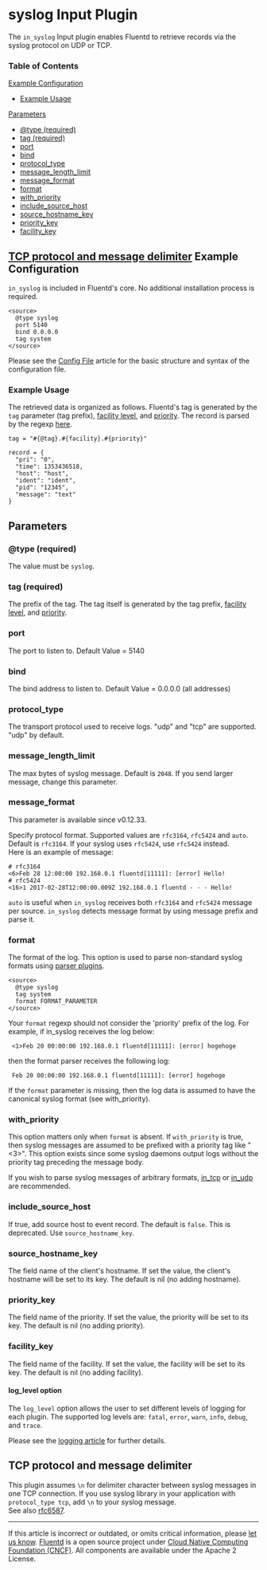 syslog Input Plugin
===================

The `in_syslog` Input plugin enables Fluentd to retrieve records via the
syslog protocol on UDP or TCP.


### Table of Contents

[Example Configuration](#example-configuration)

-   [Example Usage](#example-usage)

[Parameters](#parameters)

-   [\@type (required)](#@type-(required))
-   [tag (required)](#tag-(required))
-   [port](#port)
-   [bind](#bind)
-   [protocol\_type](#protocol_type)
-   [message\_length\_limit](#message_length_limit)
-   [message\_format](#message_format)
-   [format](#format)
-   [with\_priority](#with_priority)
-   [include\_source\_host](#include_source_host)
-   [source\_hostname\_key](#source_hostname_key)
-   [priority\_key](#priority_key)
-   [facility\_key](#facility_key)

[TCP protocol and message
delimiter](#tcp-protocol-and-message-delimiter)
Example Configuration
---------------------

`in_syslog` is included in Fluentd's core. No additional installation
process is required.

``` {.CodeRay}
<source>
  @type syslog
  port 5140
  bind 0.0.0.0
  tag system
</source>
```
Please see the [Config File](config-file) article for the basic
structure and syntax of the configuration file.

### Example Usage

The retrieved data is organized as follows. Fluentd's tag is generated
by the `tag` parameter (tag prefix), [facility
level](http://en.wikipedia.org/wiki/Syslog#Facility_Levels), and
[priority](http://en.wikipedia.org/wiki/Syslog#Severity_levels). The
record is parsed by the regexp
[here](https://github.com/fluent/fluentd/blob/master/lib/fluent/plugin/in_syslog.rb#L25).

``` {.CodeRay}
tag = "#{@tag}.#{facility}.#{priority}"

record = {
  "pri": "0",
  "time": 1353436518,
  "host": "host",
  "ident": "ident",
  "pid": "12345",
  "message": "text"
}
```

Parameters
----------

### \@type (required)

The value must be `syslog`.

### tag (required)

The prefix of the tag. The tag itself is generated by the tag prefix,
[facility level](http://en.wikipedia.org/wiki/Syslog#Facility_Levels),
and [priority](http://en.wikipedia.org/wiki/Syslog#Severity_levels).

### port

The port to listen to. Default Value = 5140

### bind

The bind address to listen to. Default Value = 0.0.0.0 (all addresses)

### protocol\_type

The transport protocol used to receive logs. "udp" and "tcp" are
supported. "udp" by default.

### message\_length\_limit

The max bytes of syslog message. Default is `2048`. If you send larger
message, change this parameter.

### message\_format

This parameter is available since v0.12.33.

Specify protocol format. Supported values are `rfc3164`, `rfc5424` and
`auto`. Default is `rfc3164`. If your syslog uses `rfc5424`, use
`rfc5424` instead.\
Here is an example of message:

``` {.CodeRay}
# rfc3164
<6>Feb 28 12:00:00 192.168.0.1 fluentd[11111]: [error] Hello!
# rfc5424
<16>1 2017-02-28T12:00:00.009Z 192.168.0.1 fluentd - - - Hello!
```

`auto` is useful when `in_syslog` receives both `rfc3164` and `rfc5424`
message per source. `in_syslog` detects message format by using message
prefix and parse it.

### format

The format of the log. This option is used to parse non-standard syslog
formats using [parser plugins](parser-plugin-overview).

``` {.CodeRay}
<source>
  @type syslog
  tag system
  format FORMAT_PARAMETER
</source>
```

Your `format` regexp should not consider the 'priority' prefix of the
log. For example, if in\_syslog receives the log below:

``` {.CodeRay}
 <1>Feb 20 00:00:00 192.168.0.1 fluentd[11111]: [error] hogehoge
```

then the format parser receives the following log:

``` {.CodeRay}
 Feb 20 00:00:00 192.168.0.1 fluentd[11111]: [error] hogehoge
```

If the `format` parameter is missing, then the log data is assumed to
have the canonical syslog format (see with\_priority).

### with\_priority

This option matters only when `format` is absent. If `with_priority` is
true, then syslog messages are assumed to be prefixed with a priority
tag like "\<3\>". This option exists since some syslog daemons output
logs without the priority tag preceding the message body.

If you wish to parse syslog messages of arbitrary formats,
[in\_tcp](in_tcp) or [in\_udp](in_udp) are recommended.

### include\_source\_host

If true, add source host to event record. The default is `false`. This
is deprecated. Use `source_hostname_key`.

### source\_hostname\_key

The field name of the client's hostname. If set the value, the client's
hostname will be set to its key. The default is nil (no adding
hostname).

### priority\_key

The field name of the priority. If set the value, the priority will be
set to its key. The default is nil (no adding priority).

### facility\_key

The field name of the facility. If set the value, the facility will be
set to its key. The default is nil (no adding facility).

#### log\_level option

The `log_level` option allows the user to set different levels of
logging for each plugin. The supported log levels are: `fatal`, `error`,
`warn`, `info`, `debug`, and `trace`.

Please see the [logging article](logging) for further details.

TCP protocol and message delimiter
----------------------------------

This plugin assumes `\n` for delimiter character between syslog messages
in one TCP connection. If you use syslog library in your application
with `protocol_type tcp`, add `\n` to your syslog message.\
See also [rfc6587](https://tools.ietf.org/html/rfc6587#section-3.4.2).


------------------------------------------------------------------------

If this article is incorrect or outdated, or omits critical information,
please [let us
know](https://github.com/fluent/fluentd-docs/issues?state=open).
[Fluentd](http://www.fluentd.org/) is a open source project under [Cloud
Native Computing Foundation (CNCF)](https://cncf.io/). All components
are available under the Apache 2 License.
